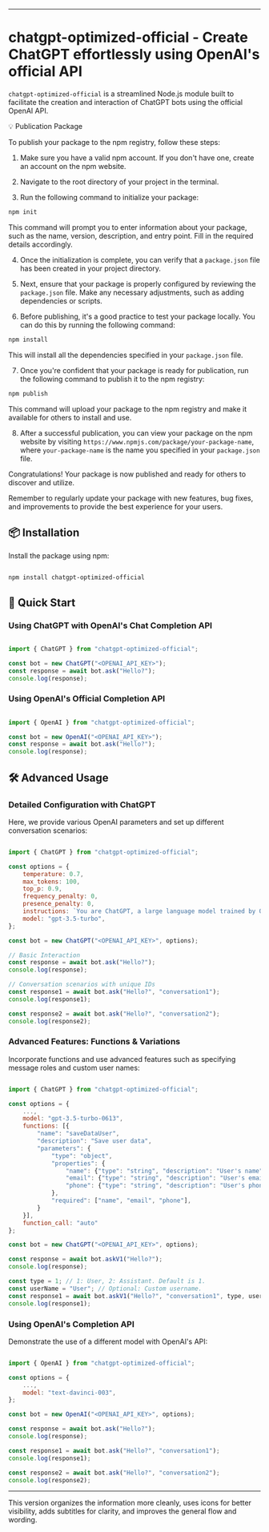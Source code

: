 * * *

chatgpt-optimized-official - Create ChatGPT effortlessly using OpenAI's official API
====================================================================================

`chatgpt-optimized-official` is a streamlined Node.js module built to facilitate the creation and interaction of ChatGPT bots using the official OpenAI API.


💡 Publication Package

To publish your package to the npm registry, follow these steps:

1. Make sure you have a valid npm account. If you don't have one, create an account on the npm website.

2. Navigate to the root directory of your project in the terminal.

3. Run the following command to initialize your package:

```bash
npm init
```

This command will prompt you to enter information about your package, such as the name, version, description, and entry point. Fill in the required details accordingly.

4. Once the initialization is complete, you can verify that a `package.json` file has been created in your project directory.

5. Next, ensure that your package is properly configured by reviewing the `package.json` file. Make any necessary adjustments, such as adding dependencies or scripts.

6. Before publishing, it's a good practice to test your package locally. You can do this by running the following command:

```bash
npm install
```

This will install all the dependencies specified in your `package.json` file.

7. Once you're confident that your package is ready for publication, run the following command to publish it to the npm registry:

```bash
npm publish
```

This command will upload your package to the npm registry and make it available for others to install and use.

8. After a successful publication, you can view your package on the npm website by visiting `https://www.npmjs.com/package/your-package-name`, where `your-package-name` is the name you specified in your `package.json` file.

Congratulations! Your package is now published and ready for others to discover and utilize.

Remember to regularly update your package with new features, bug fixes, and improvements to provide the best experience for your users.



📦 Installation
---------------

Install the package using npm:


```bash

npm install chatgpt-optimized-official


```

🚀 Quick Start
--------------

### Using ChatGPT with OpenAI's Chat Completion API


```javascript

import { ChatGPT } from "chatgpt-optimized-official";

const bot = new ChatGPT("<OPENAI_API_KEY>");
const response = await bot.ask("Hello?");
console.log(response);

```

### Using OpenAI's Official Completion API


```javascript

import { OpenAI } from "chatgpt-optimized-official";

const bot = new OpenAI("<OPENAI_API_KEY>");
const response = await bot.ask("Hello?");
console.log(response);

```

🛠 Advanced Usage
-----------------

### Detailed Configuration with ChatGPT

Here, we provide various OpenAI parameters and set up different conversation scenarios:


```javascript

import { ChatGPT } from "chatgpt-optimized-official";

const options = {
    temperature: 0.7,
    max_tokens: 100,
    top_p: 0.9,
    frequency_penalty: 0,
    presence_penalty: 0,
    instructions: `You are ChatGPT, a large language model trained by OpenAI.`,
    model: "gpt-3.5-turbo", 
};

const bot = new ChatGPT("<OPENAI_API_KEY>", options); 

// Basic Interaction
const response = await bot.ask("Hello?");
console.log(response);

// Conversation scenarios with unique IDs
const response1 = await bot.ask("Hello?", "conversation1");
console.log(response1);

const response2 = await bot.ask("Hello?", "conversation2");
console.log(response2);

```
### Advanced Features: Functions & Variations

Incorporate functions and use advanced features such as specifying message roles and custom user names:


```javascript

import { ChatGPT } from "chatgpt-optimized-official";

const options = {
    ...,
    model: "gpt-3.5-turbo-0613",
    functions: [{
        "name": "saveDataUser",
        "description": "Save user data",
        "parameters": {
            "type": "object",
            "properties": {
                "name": {"type": "string", "description": "User's name"},
                "email": {"type": "string", "description": "User's email"},
                "phone": {"type": "string", "description": "User's phone number"}
            },
            "required": ["name", "email", "phone"],
        }
    }],
    function_call: "auto"
};

const bot = new ChatGPT("<OPENAI_API_KEY>", options); 

const response = await bot.askV1("Hello?");
console.log(response);

const type = 1; // 1: User, 2: Assistant. Default is 1.
const userName = "User"; // Optional: Custom username.
const response1 = await bot.askV1("Hello?", "conversation1", type, userName);
console.log(response1);

```

### Using OpenAI's Completion API

Demonstrate the use of a different model with OpenAI's API:


```javascript

import { OpenAI } from "chatgpt-optimized-official";

const options = {
    ...,
    model: "text-davinci-003", 
};

const bot = new OpenAI("<OPENAI_API_KEY>", options); 

const response = await bot.ask("Hello?");
console.log(response);

const response1 = await bot.ask("Hello?", "conversation1");
console.log(response1);

const response2 = await bot.ask("Hello?", "conversation2");
console.log(response2);

```
* * *

This version organizes the information more cleanly, uses icons for better visibility, adds subtitles for clarity, and improves the general flow and wording.